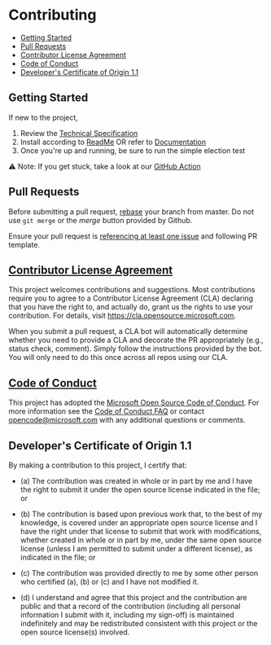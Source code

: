 # Contributing

* [Getting Started](#getting-started)
* [Pull Requests](#pull-requests)
* [Contributor License Agreement](#contributor-license-agreement)
* [Code of Conduct](#code-of-conduct)
* [Developer's Certificate of Origin 1.1](#developers-certificate-of-origin)


## Getting Started

If new to the project, 
1. Review the [Technical Specification](https://github.com/microsoft/ElectionGuard-SDK-Specification)
2. Install according to [ReadMe](./README.rst)
OR
refer to [Documentation](https://electionguard.github.io/ElectionGuard-SDK-C-Documentation/)
3. Once you're up and running, be sure to run the simple election test

⚠ Note: If you get stuck, take a look at our [GitHub Action](./.github/workflows/pr-workflow.yml)

## Pull Requests

Before submitting a pull request, [rebase](https://www.atlassian.com/git/tutorials/merging-vs-rebasing) your branch from master. Do not use ``git merge`` or the *merge* button provided by Github.

Ensure your pull request is [referencing at least one issue](https://help.github.com/en/github/managing-your-work-on-github/closing-issues-using-keywords) and following PR template.

## [Contributor License Agreement](https://cla.opensource.microsoft.com)

This project welcomes contributions and suggestions.  Most contributions require you to agree to a
Contributor License Agreement (CLA) declaring that you have the right to, and actually do, grant us
the rights to use your contribution. For details, visit https://cla.opensource.microsoft.com.

When you submit a pull request, a CLA bot will automatically determine whether you need to provide
a CLA and decorate the PR appropriately (e.g., status check, comment). Simply follow the instructions
provided by the bot. You will only need to do this once across all repos using our CLA.

## [Code of Conduct](CODE_OF_CONDUCT.md)

This project has adopted the [Microsoft Open Source Code of Conduct](https://opensource.microsoft.com/codeofconduct/).
For more information see the [Code of Conduct FAQ](https://opensource.microsoft.com/codeofconduct/faq/) or
contact [opencode@microsoft.com](mailto:opencode@microsoft.com) with any additional questions or comments.

## Developer's Certificate of Origin 1.1

By making a contribution to this project, I certify that:

* (a) The contribution was created in whole or in part by me and I
  have the right to submit it under the open source license
  indicated in the file; or

* (b) The contribution is based upon previous work that, to the best
  of my knowledge, is covered under an appropriate open source
  license and I have the right under that license to submit that
  work with modifications, whether created in whole or in part
  by me, under the same open source license (unless I am
  permitted to submit under a different license), as indicated
  in the file; or

* (c) The contribution was provided directly to me by some other
  person who certified (a), (b) or (c) and I have not modified
  it.

* (d) I understand and agree that this project and the contribution
  are public and that a record of the contribution (including all
  personal information I submit with it, including my sign-off) is
  maintained indefinitely and may be redistributed consistent with
  this project or the open source license(s) involved.